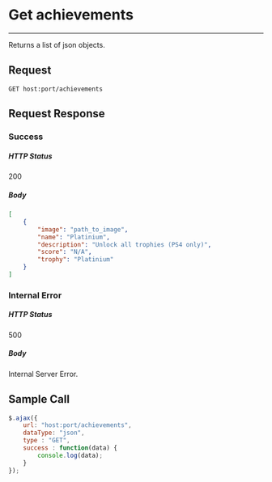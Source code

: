 # Get achievements
---

Returns a list of json objects.

## Request

`GET host:port/achievements`

## Request Response

### Success

##### HTTP Status

200

##### Body

```json
[
    {
        "image": "path_to_image",
        "name": "Platinium",
        "description": "Unlock all trophies (PS4 only)",
        "score": "N/A",
        "trophy": "Platinium"
    }
]
```

### Internal Error

##### HTTP Status

500

##### Body

Internal Server Error.

## Sample Call

```javascript
$.ajax({
    url: "host:port/achievements",
    dataType: "json",
    type : "GET",
    success : function(data) {
        console.log(data);
    }
});
```

